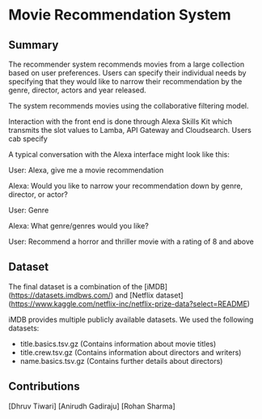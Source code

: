 # Movie Recommendation System

## Summary
The recommender system recommends movies from a large collection based on user preferences. Users can specify their individual needs by specifying that they would like to narrow their recommendation by the genre, director, actors and year released.

The system recommends movies using the collaborative filtering model.

Interaction with the front end is done through Alexa Skills Kit which transmits the slot values to Lamba, API Gateway and Cloudsearch. Users cab specify 

A typical conversation with the Alexa interface might look like this:

User: Alexa, give me a movie recommendation

Alexa: Would you like to narrow your recommendation down by genre, director, or actor?

User: Genre

Alexa: What genre/genres would you like?

User: Recommend a horror and thriller movie with a rating of 8 and above

## Dataset
The final dataset is a combination of the [iMDB] (https://datasets.imdbws.com/) and [Netflix dataset] (https://www.kaggle.com/netflix-inc/netflix-prize-data?select=README)

iMDB provides multiple publicly available datasets. We used the following datasets:

- title.basics.tsv.gz (Contains information about movie titles)
- title.crew.tsv.gz (Contains information about directors and writers) 
- name.basics.tsv.gz (Contains further details about directors)

## Contributions
[Dhruv Tiwari]
[Anirudh Gadiraju]
[Rohan Sharma]
